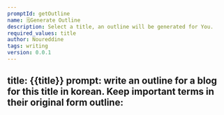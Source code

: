 ```yaml
---
promptId: getOutline
name: 🗒️Generate Outline
description: Select a title, an outline will be generated for You.
required_values: title
author: Noureddine
tags: writing
version: 0.0.1
---
```

title:
{{title}}
prompt:
write an outline for a blog for this title in korean. Keep important terms in their original form 
outline:
-